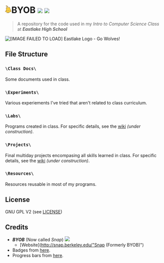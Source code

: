 <img src="https://raw.githubusercontent.com/timtim17/BYOB/master/Class%20Docs/Alonso.gif" height="25" />BYOB ![](http://progressed.io/bar/20?title=class+progress)&nbsp;![](http://img.shields.io/badge/year-freshman-red.svg?style=flat-square)
====

> A repository for the code used in my _Intro to Computer Science Class_ at **_Eastlake High School_**

<img alt="[IMAGE FAILED TO LOAD] Eastlake Logo - Go Wolves!" title="Eastlake Logo - Go Wolves!" src="http://www.lwsd.org/school/EHS/SiteCollectionImages/Eastlake%20Wolf%20Logo%20Converted.jpg" width="200" height="200" />

File Structure
--------------

### `\Class Docs\`
Some documents used in class.

### `\Experiments\`
Various experiements I've tried that aren't related to class curriculum.

### `\Labs\`
Programs created in class. For specific details, see the [wiki](# "Wiki") _(under construction)_.

### `\Projects\`
Final multiday projects encompasing all skills learned in class. For specific details, see the [wiki](# "Wiki") _(under construction)_.

### `\Resources\`
Resources reusable in most of my programs.

License
-------

GNU GPL V2 (see [LICENSE](LICENSE "license"))

Credits
-------

- **_BYOB_** (Now called _Snap_) ![](http://img.shields.io/badge/version-3.1.1-blue.svg?style=flat-square)
	- [Website](http://snap.berkeley.edu/"Snap (Formerly BYOB)")
- Badges from [here](http://shields.io/).
- Progress bars from [here](https://github.com/fehmicansaglam/progressed.io).
